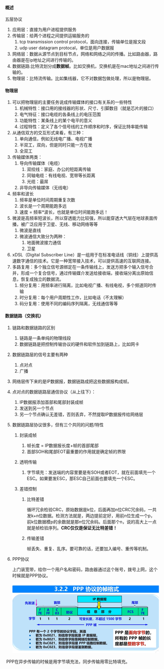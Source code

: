 #### 概述

五层协议

1. 应用层：直接为用户进程提供服务
2. 传输层：给两个进程之间提供运输服务的
   1. tcp transmission control protocol，面向连接，传输单位是报文段
   2. udp user datagram protocal，单位是用户数据报
3. 网络层：数据从源节点到目标节点，网络和网络之间的传播。比如路由器，路由器是在ip地址之间进行传输的。
4. 数据链路:比特流划分成**数据帧**。比如交换机，交换机是在mac地址之间进行传输的。
5. 物理层：比特流传输。比如集线器，它不对数据包做处理，所以是物理层。

#### 物理层

1. 可以把物理层的主要任务说成传输媒体的接口有关系的一些特性
   1. 机械特性：接口用的接线器的形状、尺寸、引脚数目（就是芯片的接口）
   2. 电气特征：接口电缆的各条线上的电压范围
   3. 功能特性：某条线上的某个电平的意义
   4. 过程特性：定义了各个信号线的工作顺序和时序，保证比特率能传输
2. 从通信双方的交互形式来看，有三种：
   1. 单向通信，例如无线电广播、电视广播
   2. 半双工，双向，但是同时只能一方在发
   3. 全双工
3. 传输媒体两类：
   1. 导向传输媒体（电缆）
      1. 双绞线：家庭、办公的短距离传输
      2. 同轴电缆：有线电视、宽带等长距离
      3. 光缆：最屌
   2. 非导向传输媒体（无线电）
4. 频率和波长
   1. 频率是单位时间周期重复次数
   2. 波长是一个周期能跑多远
   3. 速度 = 频率*波长，也就是单位时间能跑多远！
5. 微波是高频率短波长，所以穿透能力比较强，所以能穿透大气层在地球表面传播，被广泛应用于卫星、无线、移动网络等等
   1. 微波是直线
   2. 微波通信大致分为两种：
      1. 地面微波接力通信
      2. 卫星
6. xDSL（Digital Subscriber Line）是一组用于在标准电话线（铜线）上提供高速数字通信的技术。它是一种宽带接入技术，可以提供高速的互联网连接。
7. 多路复用：多个独立信号源绑定在一条传输线上，发送方把多个输入信号合并，形成一个复合信号，通过传输媒介发送给接收端，接收端分离出原始信息，恢复成独立的数据流。
   1. 频分复用：用频率进行隔离，比如电视广播、有线电视，多个频道同时传输
   2. 时分复用：每个用户周期性工作，比如电话（不太理解）
   3. 码分复用：使用不同的编码序列隔离，无线通信等等

#### 数据链路（交换机）

1. 链路和数据链路的区别

   1. 链路是一条单纯的物理线段
   2. 数据链路是把控制传输协议的硬件和软件加到链路上，比如网卡

2. 数据链路层的信号主要有两种

   1. 点对点
   2. 广播

3. 网络层传下来的是IP数据报，数据链路成把这些数据报构成帧。

4. 点对点的数据链路层通信协议（从上往下）：

   1. IP数据报添加首部和尾部封装成帧
   2. 发送到另一个节点
   3. 另一个节点确认无差错，否则丢弃，不然提取IP数据报传给网络层

5. 数据链路层协议很多，但有三个共同的问题/特性

   1. 封装成帧

      1. 帧长度 = IP数据报长度+帧的首部尾部
      2. 首部SOH和尾部EOT最重要的作用就是确定帧的界限

   2. 透明传输

      1. 字节填充：发送端的内容里要是有SOH或者EOT，就在前面填充一个ESC。如果要发ESC，那ESC自己前面也要填充一个ESC。

   3. 差错控制

      1. 比特差错

         循环冗余检验CRC，原始数据是k位，后面再加n位CRC冗余码，一共发k+n位数据。检测方法就是，两边提前定好，用前n位生成一个p，前k位数据模p的余数就是那n位冗余码。后面那个n，说的高大上一点就是帧检验序列。**CRC仅仅是保证无比特差错！**

      2. 传输差错

         帧丢失、重复、乱序。要可靠的话，还要加入编号、重传等机制。

6. PPP协议

   上门装宽带，给你一个用户名和密码，路由器通过这个账号，拨号上网，这个时候就是PPP协议。

   ![image-20240228200204242](网络.assets/image-20240228200204242.png)

​	PPP在异步传输的时候是用字节填充法，同步传输用零比特填充。

























